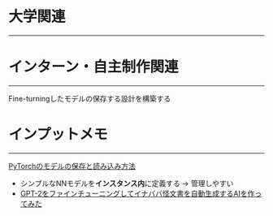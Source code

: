 # 大学関連
* * *
# インターン・自主制作関連
* * *
Fine-turningしたモデルの保存する設計を構築する
# インプットメモ
* * *
[PyTorchのモデルの保存と読み込み方法](https://take-tech-engineer.com/pytorch-model-save-load/)
- シンプルなNNモデルを**インスタンス内**に定義する -> 管理しやすい
- [GPT-2をファインチューニングしてイナババ怪文書を自動生成するAIを作ってみた](https://zenn.dev/koujimachi2023/articles/b6bde79e73dd1d)
